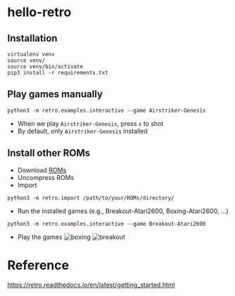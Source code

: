 # hello-retro
## Installation

```
virtualenv venv
source venv/
source venv/bin/activate
pip3 install -r requirements.txt 
```

## Play games manually
```
python3 -m retro.examples.interactive --game Airstriker-Genesis
```

* When we play `Airstriker-Genesis`, press `x` to shot
* By default, only `Airstriker-Genesis` installed

## Install other ROMs
* Download [ROMs](http://www.atarimania.com/rom_collection_archive_atari_2600_roms.html)
* Uncompress ROMs
* Import
```
python3 -m retro.import /path/to/your/ROMs/directory/
```

* Run the installed games (e.g., Breakout-Atari2600, Boxing-Atari2600, ...)
```
python3 -m retro.examples.interactive --game Breakout-Atari2600
```

* Play the games
![boxing](https://user-images.githubusercontent.com/8428372/72200071-1aea9800-3488-11ea-9431-ead2006cc459.png)
![breakout](https://user-images.githubusercontent.com/8428372/72200072-1cb45b80-3488-11ea-8554-b21803f41c93.png)

# Reference  
https://retro.readthedocs.io/en/latest/getting_started.html


